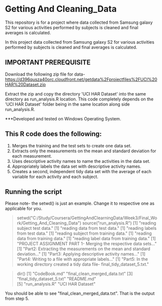 # Getting And Cleaning_Data
This repository is for a project where data collected from Samsung galaxy S2 for various activities performed by subjects is cleaned and final averages is calculated.

In this project data collected from Samsung galaxy S2 for various activities performed 
by subjects is cleaned and final averages is calculated.

## IMPORTANT PREREQUISITE
Download the following zip file for data-
https://d396qusza40orc.cloudfront.net/getdata%2Fprojectfiles%2FUCI%20HAR%20Dataset.zip

Extract the zip and copy the directory 'UCI HAR Dataset' into the same directory as
run_analysis.R location.
This code completely depends on the 'UCI HAR Dataset' folder being in the same location
along side run_analysis.R.

***Developed and tested on Windows Operating System.

## This R code does the following:

1. Merges the training and the test sets to create one data set.
2. Extracts only the measurements on the mean and standard deviation for each measurement.
3. Uses descriptive activity names to name the activities in the data set.
4. Appropriately labels the data set with descriptive activity names.
5. Creates a second, independent tidy data set with the average of each variable for each activity and each subject.

## Running the script
Please note- the setwd() is just an example. Change it to respective one as applicable for you.

> setwd("C:/Study/Coursera/GettingAndClearningData/Week3/Final_Work/Getting_And_Cleaning_Data")
> source("run_analysis.R")
[1] "reading subject test data."
[1] "reading data from test data."
[1] "reading labels from test data."
[1] "reading subject from training data."
[1] "reading data from training data."
[1] "reading label data from training data."
[1] "PROJECT ASSIGNMENT PART 1- Merging the respective data sets..."
[1] "Part2: Extracting the measurements on the mean and standard deviation..."
[1] "Part3: Applying descriptive activity names..."
[1] "Part4: Writing to a file with appropriate labels..."
[1] "Part5: In the working directory created a tidy data file- final_tidy_dataset_5.txt."
> 

> dir()
[1] "CodeBook.md"                 "final_clean_merged_data.txt"
[3] "final_tidy_dataset_5.txt"    "README.md"                  
[5] "run_analysis.R"              "UCI HAR Dataset"            
> 

You should be able to see "final_clean_merged_data.txt". That is the output from step 5.



